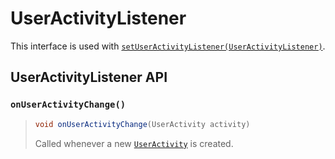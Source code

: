 # UserActivityListener

This interface is used with [`setUserActivityListener(UserActivityListener)`](broken-reference).

## UserActivityListener API

### `onUserActivityChange()`

> ```java
> void onUserActivityChange(UserActivity activity)
> ```
>
> Called whenever a new [`UserActivity`](useractivity.md) is created.
